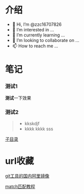 # 介绍
- 👋 Hi, I’m @zzc16707826
- 👀 I’m interested in ...
- 🌱 I’m currently learning ...
- 💞️ I’m looking to collaborate on ...
- 📫 How to reach me ...

# 笔记
### 测试1
**测试**一下效果
### 测试2
>- kkskdjf
>- kkkk
>kkkk
>sss

[子目录](/?a.md "test")

<!---
haha 有意思
--->
# url收藏
[git工具的国内阿里镜像](https://registry.npmmirror.com/binary.html?path=git-for-windows/v2.43.0.windows.1/ "git软件")

[match匹配教程](https://juejin.cn/post/7220824286881136677 "match说明")
